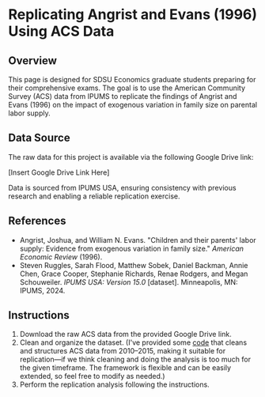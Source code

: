 # Replicating Angrist and Evans (1996) Using ACS Data

## Overview
This page is designed for SDSU Economics graduate students preparing for their comprehensive exams. The goal is to use the American Community Survey (ACS) data from IPUMS to replicate the findings of Angrist and Evans (1996) on the impact of exogenous variation in family size on parental labor supply. 

## Data Source
The raw data for this project is available via the following Google Drive link:

[Insert Google Drive Link Here]

Data is sourced from IPUMS USA, ensuring consistency with previous research and enabling a reliable replication exercise.

## References
- Angrist, Joshua, and William N. Evans. "Children and their parents' labor supply: Evidence from exogenous variation in family size." *American Economic Review* (1996).
- Steven Ruggles, Sarah Flood, Matthew Sobek, Daniel Backman, Annie Chen, Grace Cooper, Stephanie Richards, Renae Rodgers, and Megan Schouweiler. *IPUMS USA: Version 15.0* [dataset]. Minneapolis, MN: IPUMS, 2024.

## Instructions
1. Download the raw ACS data from the provided Google Drive link.
2. Clean and organize the dataset. (I've provided some [code](1_data_prep.do) that cleans and structures ACS data from 2010–2015, making it suitable for replication—if we think cleaning and doing the analysis is too much for the given timeframe. The framework is flexible and can be easily extended, so feel free to modify as needed.)
3. Perform the replication analysis following the instructions.
